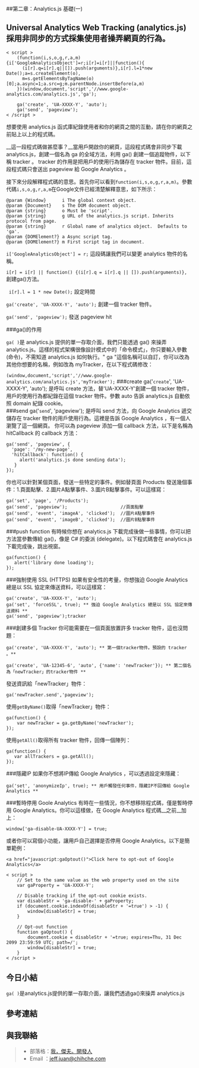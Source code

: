 ##第二章：Analytics.js 基礎(一)


Universal Analytics Web Tracking (analytics.js)採用非同步的方式採集使用者操弄網頁的行為。  
------
	< script >  
	    (function(i,s,o,g,r,a,m){i['GoogleAnalyticsObject']=r;i[r]=i[r]||function(){
	      (i[r].q=i[r].q||[]).push(arguments)},i[r].l=1*new Date();a=s.createElement(o),
	      m=s.getElementsByTagName(o)[0];a.async=1;a.src=g;m.parentNode.insertBefore(a,m)
	    })(window,document,'script','//www.google-analytics.com/analytics.js','ga');

	    ga('create', 'UA-XXXX-Y', 'auto');
	    ga('send', 'pageview');  
	< /script >

想要使用 analytics.js 函式庫紀錄使用者和你的網頁之間的互動，請在你的網頁</head>之前貼上以上的程式碼。  

__這一段程式碼做甚麼事？__當用戶開啟你的網頁，這段程式碼會非同步下載 analytics.js，創建一個名為 ga 的全域方法，利用 ga() 創建一個追蹤物件，以下稱 tracker 。 tracker 的作用是把用戶的使用行為儲存在 tracker 物件。目前，這段程式碼只會送出 pageview 給 Google Analytics 。

接下來分段解釋程式碼的意思。首先你可以看到`function(i,s,o,g,r,a,m)`。參數代碼`i,s,o,g,r,a,m`在Google文件已經清楚解釋意思，如下所示：  

	@param {Window}      i The global context object.  
	@param {Document}    s The DOM document object.  
	@param {string}      o Must be 'script'.  
	@param {string}      g URL of the analytics.js script. Inherits protocol from page.  
	@param {string}      r Global name of analytics object.  Defaults to 'ga'.  
	@param {DOMElement?} a Async script tag.  
	@param {DOMElement?} m First script tag in document.  
  

 `i['GoogleAnalyticsObject'] = r;` 這段碼讓我們可以變更 analytics 物件的名稱。  

`i[r] = i[r] || function() {(i[r].q = i[r].q || []).push(arguments)},` 創建ga()方法。  

` i[r].l = 1 * new Date();` 設定時間  

`ga('create', 'UA-XXXX-Y', 'auto');` 創建一個 tracker 物件。  
 
`ga('send', 'pageview');` 發送 pageview hit  

###ga()的作用  


`ga( )`是 analytics.js 提供的單一存取介面，我們只能透過 ga() 來操弄 analytics.js。這樣的程式架構很像設計模式中的「命令模式」，你只要輸入參數(命令)，不需知道 analytics.js 如何執行。" ga "這個名稱可以自訂，你可以改為其他你想要的名稱，例如改為 myTracker，在以下程式碼修改：  

`(window,document,'script','//www.google-analytics.com/analytics.js','myTracker');`
###create
ga('`create`', 'UA-XXXX-Y', 'auto'); 是呼叫 create 方法，替'UA-XXXX-Y'創建一個 tracker 物件，用戶的使用行為都紀錄在這個 tracker 物件。參數 auto 告訴 analytics.js 自動依照 domain 紀錄 cookie。  
###send
ga('`send`', 'pageview'); 是呼叫 send 方法，向 Google Analytics 遞交儲存在 tracker 物件的用戶使用行為。這裡是告訴 Google Analytics ，有一個人瀏覽了這一個網頁。 
你可以為 pageview 添加一個 callback 方法，以下是名稱為 hitCallback 的 callback 方法：

	ga('send', 'pageview', {
 	  'page': '/my-new-page',
  	  'hitCallback': function() {
   	     alert('analytics.js done sending data');
 	   }
	});
  

你也可以針對某個頁面，發送一些特定的事件。例如替頁面 Products 發送幾個事件：1.頁面點擊、2.圖片A點擊事件、3.圖片B點擊事件。可以這樣寫：
  
	ga('set', 'page', '/Products');
	ga('send', 'pageview');                    //頁面點擊
	ga('send', 'event', 'imageA', 'clicked');  //圖片A點擊事件
	ga('send', 'event', 'imageB', 'clicked');  //圖片B點擊事件
###push function
有時候你想在 analytics.js 下載完成後做一些事情，你可以把方法當參數傳給 ga()，像是 C# 的委派 (delegate)。以下程式碼會在 analytics.js 下載完成後，跳出視窗。  

	ga(function() {
 	   alert('library done loading');
	});
###強制使用 SSL (HTTPS)
如果有安全性的考量，你想強迫 Google Analytics 總是以 SSL 協定來傳送資料，可以這樣寫： 
 
	ga('create', 'UA-XXXX-Y', 'auto');
	ga('set', 'forceSSL', true); ** 強迫 Google Analytics 總是以 SSL 協定來傳送資料 **
	ga('send', 'pageview');tracker

###創建多個 Tracker
你可能需要在一個頁面放置許多 tracker 物件，這也沒問題：  

	ga('create', 'UA-XXXX-Y', 'auto'); ** 第一個tracker物件。預設的 tracker 。**

	ga('create', 'UA-12345-6', 'auto', {'name': 'newTracker'}); ** 第二個名為「newTracker」的tracker物件 **

發送資訊給「newTracker」物件：  

	ga('newTracker.send','pageview');
使用`getByName()`取得「newTracker」物件： 
 
  
	ga(function() {
  	    var newTracker = ga.getByName('newTracker');
	});
使用`getAll()`取得所有 tracker 物件，回傳一個陣列：  

	ga(function() {
 	   var allTrackers = ga.getAll();
	});
###隱藏IP
如果你不想將IP傳給 Google Analytics ，可以透過設定來隱藏：  

	ga('set', 'anonymizeIp', true); ** 用戶觸發任何事件，隱藏IP不回傳給 Google Analytics **
###暫時停用 Goole Analytics
有時在一些情況，你不想移除程式碼，僅是暫時停用 Google Analytics。你可以這樣做，在 Google Analytics 程式碼__之前__加上：  

	window['ga-disable-UA-XXXX-Y'] = true;

或者你可以寫個小功能，讓用戶自己選擇是否停用 Google Analytics。以下是簡單範例：  

	<a href="javascript:gaOptout()">Click here to opt-out of Google Analytics</a>  

	< script >
	    // Set to the same value as the web property used on the site
	    var gaProperty = 'UA-XXXX-Y';

	    // Disable tracking if the opt-out cookie exists.
	    var disableStr = 'ga-disable-' + gaProperty;
	    if (document.cookie.indexOf(disableStr + '=true') > -1) {
 	        window[disableStr] = true;
	    }

	    // Opt-out function
	    function gaOptout() {
 	        document.cookie = disableStr + '=true; expires=Thu, 31 Dec 2099 23:59:59 UTC; path=/';
 	        window[disableStr] = true;
	    }
	< /script >
今日小結
-------

`ga( )`是analytics.js提供的單一存取介面，讓我們透過ga()來操弄 analytics.js 


參考連結
-------
與我聯絡
---
> * 部落格：[我，傑夫。開發人](https://jeffprogrammer.wordpress.com/)  
> * Email ：[jeff.juan@chihche.com](mailto:jeff.juan@chihche.com)